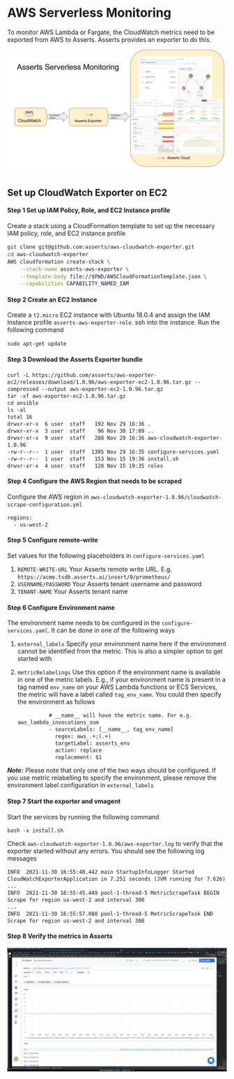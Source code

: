 # AWS Serverless Monitoring

To monitor AWS Lambda or Fargate, the CloudWatch metrics need to be exported from AWS to Asserts. Asserts provides an exporter to do this.&#x20;

![Export AWS CloudWatch Metrics to Asserts](<../.gitbook/assets/Screenshot 2021-12-01 at 2.49.36 PM (2).png>)

## Set up CloudWatch Exporter on EC2

#### Step 1 Set up IAM Policy, Role, and EC2 Instance profile

Create a stack using a CloudFormation template to set up the necessary IAM policy, role, and EC2 instance profile

```bash
git clone git@github.com:asserts/aws-cloudwatch-exporter.git
cd aws-cloudwatch-exporter
AWS cloudformation create-stack \
    --stack-name asserts-aws-exporter \
    --template-body file://$PWD/AWSCloudFormationTemplate.json \
    --capabilities CAPABILITY_NAMED_IAM
```

#### Step 2 Create an EC2 Instance

Create a `t2.micro` EC2 instance with Ubuntu 18.0.4 and assign the IAM Instance profile `asserts-aws-exporter-role`. ssh into the instance. Run the following command

`sudo apt-get update`

#### Step 3 Download the Asserts Exporter bundle

```
curl -L https://github.com/asserts/aws-exporter-ec2/releases/download/1.0.96/aws-exporter-ec2-1.0.96.tar.gz --compressed --output aws-exporter-ec2-1.0.96.tar.gz
tar -xf aws-exporter-ec2-1.0.96.tar.gz
cd ansible
ls -al
total 16
drwxr-xr-x  6 user  staff   192 Nov 29 16:36 .
drwxr-xr-x  3 user  staff    96 Nov 30 17:09 ..
drwxr-xr-x  9 user  staff   288 Nov 29 16:36 aws-cloudwatch-exporter-1.0.96
-rw-r--r--  1 user  staff  1395 Nov 29 16:35 configure-services.yaml
-rw-r--r--  1 user  staff   153 Nov 15 19:36 install.sh
drwxr-xr-x  4 user  staff   128 Nov 15 19:35 roles
```

#### Step 4 Configure the AWS Region that needs to be scraped

Configure the AWS region in `aws-cloudwatch-exporter-1.0.96/cloudwatch-scrape-configuration.yml`

```
regions:
  - us-west-2
```

#### Step 5 Configure remote-write

Set values for the following placeholders in `configure-services.yaml`

1. `REMOTE-WRITE-URL` Your Asserts remote write URL. E.g. `https://acme.tsdb.asserts.ai/insert/0/prometheus/`
2. `USERNAME/PASSWORD` Your Asserts tenant username and password
3. `TENANT-NAME` Your Asserts tenant name

#### Step 6 Configure Environment name

The environment name needs to be configured in the `configure-services.yaml`. It can be done in one of the following ways

1. `external_labels` Specify your environment name here if the environment cannot be identified from the metric. This is also a simpler option to get started with
2.  `metricRelabelings` Use this option if the environment name is available in one of the metric labels. E.g., if your environment name is present in a tag named `env_name` on your AWS Lambda functions or ECS Services, the metric will have a label called `tag_env_name`. You could then specify the environment as follows&#x20;

    ```
              # __name__ will have the metric name. For e.g. aws_lambda_invocations_sum
              - sourceLabels: [__name__, tag_env_name]
                regex: aws_.+;(.+)
                targetLabel: asserts_env
                action: replace
                replacement: $1 
    ```

_**Note:**_ Please note that only one of the two ways should be configured. If you use metric relabelling to specify the environment, please remove the environment label configuration in `external_labels`

#### Step 7 Start the exporter and vmagent

Start the services by running the following command

```
bash -x install.sh
```

Check `aws-cloudwatch-exporter-1.0.96/aws-exporter.log` to verify that the exporter started without any errors. You should see the following log messages

```
INFO  2021-11-30 16:55:40.442 main StartupInfoLogger Started CloudWatchExporterApplication in 7.251 seconds (JVM running for 7.626)
...
INFO  2021-11-30 16:55:45.449 pool-1-thread-5 MetricScrapeTask BEGIN Scrape for region us-west-2 and interval 300
...
INFO  2021-11-30 16:55:57.088 pool-1-thread-5 MetricScrapeTask END Scrape for region us-west-2 and interval 300
```

#### Step 8 Verify the metrics in Asserts

![AWS Lambda Metric in Asserts](<../.gitbook/assets/Screenshot 2021-12-01 at 4.26.51 PM.png>)
